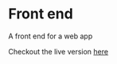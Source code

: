 # Front end

A front end for a web app 

Checkout the live version [here](angular-frontend.netlify.app)
